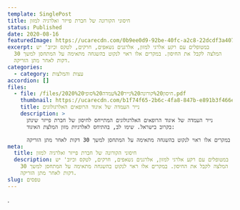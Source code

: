 ```yaml
---
template: SinglePost
title: חיסוני הקורונה של חברת פייזר ואלרגיה למזון
status: Published
date: 2020-08-16
featuredImage: https://ucarecdn.com/0b9ee0d9-92be-40fc-a2c8-22dcdf3a407f/
excerpt: במטופלים עם רקע אלרגי למזון, אלרגנים נשאפים, חרקים, לטקס וכיוב' יש
  המלצה לקבל את החיסון. במקרים אלו ראוי לנקוט בהשגחה מתאימה על המתחסן למשך 30
  דקות לאחר מתן הזריקה.
categories:
  - category: עצות והמלצות
accordion: []
files:
  - file: /files/2020%20חיסון%20קורונה%20נייר%20עמדה%20סופי.pdf
    thumbnail: https://ucarecdn.com/b1f74f65-2b6c-4fa8-847b-e891b3f466e7/
    title: נייר העמדה של איגוד הרופאים האלרגולוגים
    description: >
      נייר העמדה של איגוד הרופאים האלרגולוגים המתייחס לחיסון של חברת פייזר שינתן
      בקרוב בישראל. שימו לב, בהתיחס לאלרגיות מזון המלצת האיגוד:  

      במטופלים עם רקע אלרגי למזון, אלרגנים נשאפים, חרקים, לטקס וכיוב' יש המלצה לקבל את החיסון. במקרים אלו ראוי לנקוט בהשגחה מתאימה על המתחסן למשך 30 דקות לאחר מתן הזריקה.
meta:
  title: חיסוני הקורונה של חברת פייזר ואלרגיה למזון
  description: במטופלים עם רקע אלרגי למזון, אלרגנים נשאפים, חרקים, לטקס וכיוב' יש
    המלצה לקבל את החיסון. במקרים אלו ראוי לנקוט בהשגחה מתאימה על המתחסן למשך 30
    דקות לאחר מתן הזריקה.
slug: טפסים
---
```

.